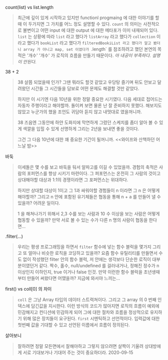 count(list) vs list.length
> 최근에 깊이 있게 시작하고 있지만 functionl progmaing 에 대한 이야기를 할때 이 두가지면 그 가치를 어느 정도 설명할 수 있다. 
> `count` 의 의미는 사전적으로 불변이고 어떤 input 에 대한 output 에 대한 메타포가 이미 내재되어 있다.
> `list` 는 상황에 따라 `list` 라고 했다가 `listArray` 라고 했다가 `collection` 이라고 했다가 `bookList` 라고 했다가 `filteredBookiList 라고 했다가 알고 봤더니 array 가 아니고 map, set 이였다가 `.length` 를 참조하려고 했던 본연의 목적은 '개수'
> '개수' 가 로직의 흐름을 만들기 때문이다.  _아 내공이 부족하다. 설명이 안된다._

38 + 2
> 38 살쯤 되었을때 인가? 그땐 뭐라도 할것 같았고 우당탕 즐기며 뒤도 안보고 달려왔던 시간들
> 그 시간들을 담보로 어떤 문제도 해결할 것만 같았다.
>
> 하지만 이 시기엔 다음 10년을 위한 정말 중요한 시기였다. 다음 세대로 접어드는 자동차 주행이라고 해야할까.
> 돌이켜 보면 물론 난 잘 준비하지 못했다. 해보지도 않았고 누군가의 했을 조언도 귀담아 듣지 않고 내멋대로 였을꺼니까.
> 
> 38 즈음엔 그동안에 하얀 도화지에 막연하게 그렸던 스케치를 좀더 알아 볼 수 있게
> 색깔을 입힐 수 있게 선명하게 그리는 2년을 보내면 좋을 것이다.
>
> 그건 그 다음 10년에 대한 꽤 중요한 기간이 될꺼니까.  <<와이프와 산책하던 어느날 밤>>

바둑
> 이세돌은 몇 수를 보고 바둑을 둬서 알파고를 이길 수 있었을까. 경험의 축적은 사람의 포퍼먼스를 향상 시키기 마련이다.
> 그 퍼포먼스는 온전히 그 사람의 것이고 상대해야할 대상과 1:1의 경쟁이라면 그 포퍼먼스는 위대하다.
>
> 하지만 상대할 대상이 1이고 그 1과 싸워야할 경험들이 n 이라면 그 n 은 어떻게 해야할까?
> 그리고 n 안에 포함된 유기체들은 협동을 통해 n + a 를 만들어 낼 수 있을까? 어려운 일이다.
>
> 1 을 해쳐나가기 위해서 2,3 수를 보는 사람과 10 수 이상을 보는 사람은 어떻게 협동할 수 있을까?
> 만약 서로 볼 수 있는 수가 다른 n 명의 사람이 협동을 한다면...

.filter(...)
> 우리는 평생 프로그래밍을 하면서 `filter` 함수에 넣는 함수 블럭을 몇가지 그리고 또 얼마나 비슷한 로직을
> 코딩하고 있을까? 요즘 함수 유틸리티를 만들면서 수도 없이 작성했던 filter 안의 함수 블럭,
> 저 안에는 생각보다 단순한 로직이 대부분이였던거 같다.  짝수, 홀수, null/undefined 를 걸러내거나, 정해진 정수가
> n 이상인지 이하인지, true 이거나 false 인것.
> 만약 이런한 함수 블럭을 초년생때부터 만들어 써왔다면 어땠을까? 지금에 와서야 느끼는...

first() vs coll[0] 의 차이
> `coll` 은 그냥 Array 타입의 데이터 스트력쳐이다. 그리고 그 array 의 0 번째 인덱스에 담긴값을 지시한다. 
> 이런 방식의 코드가 많아지면 로직의 흐름이 예외에 민감해지고 컨디션에 민감하게 되어 그에 대한 절차와 흐름을
> 정상적으로 유지하기 위해 많은 장치들이 요구된다.
> `first` 시멘틱하고 선언적이다. 입력값에 대한 첫번째 값을 기대할 수 있고 선언된 이름에서 흐름이 정의된다.

살아보니
> 잘하려면 정말 모든면에서 잘해야하고 그렇지 않으려면 살짝이 기울려 상대방에게 서로 기대보거나 기대어 주는 것이 중요하더라. 2020-09-15
